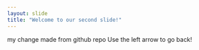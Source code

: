 ```yaml
---
layout: slide
title: "Welcome to our second slide!"
---
```

my change made from github repo
Use the left arrow to go back!
